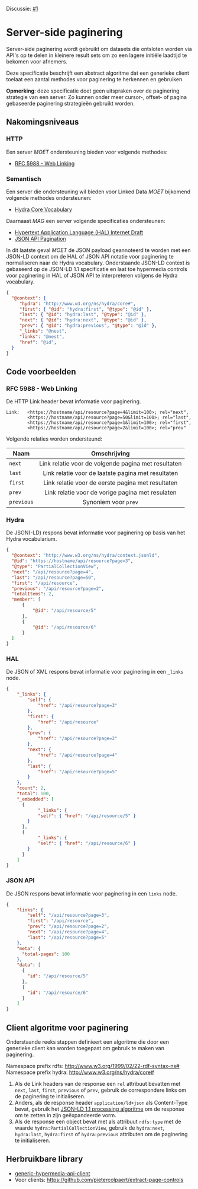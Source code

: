 Discussie: [#1](https://github.com/pietercolpaert/generieke-hypermedia-api/issues/1)

# Server-side paginering

Server-side paginering wordt gebruikt om datasets die ontsloten worden via API's op te delen in kleinere result sets om zo een lagere initiële laadtijd te bekomen voor afnemers.

Deze specificatie beschrijft een abstract algoritme dat een generieke client toelaat een aantal methodes voor paginering te herkennen en gebruiken.

**Opmerking**: deze specificatie doet geen uitspraken over de paginering strategie van een server. Zo kunnen onder meer cursor-, offset- of pagina gebaseerde paginering strategieën gebruikt worden.

## Nakomingsniveaus

### HTTP

Een server _MOET_ ondersteuning bieden voor volgende methodes:

+ [RFC 5988 - Web Linking](https://tools.ietf.org/html/rfc5988)

### Semantisch

Een server die ondersteuning wil bieden voor Linked Data _MOET_ bijkomend volgende methodes ondersteunen:

+ [Hydra Core Vocabulary](https://www.hydra-cg.com/spec/latest/core/)

Daarnaast _MAG_ een server volgende specificaties ondersteunen:

+ [Hypertext Application Language (HAL) Internet Draft](http://stateless.co/hal_specification.html)
+ [JSON API Pagination](http://jsonapi.org/format/#fetching-pagination)

In dit laatste geval _MOET_ de JSON payload geannoteerd te worden met een JSON-LD context om de HAL of JSON API notatie voor paginering te normaliseren naar de Hydra vocabulary. Onderstaande JSON-LD context is gebaseerd op de JSON-LD 1.1 specificatie en laat toe hypermedia controls voor paginering in HAL of JSON API te interpreteren volgens de Hydra vocabulary.

```json
{
  "@context": {
     "hydra": "http://www.w3.org/ns/hydra/core#",
     "first": { "@id": "hydra:first", "@type": "@id" },
     "last": { "@id": "hydra:last", "@type": "@id" },
     "next": { "@id": "hydra:next", "@type": "@id" },
     "prev": { "@id": "hydra:previous", "@type": "@id" },
     "_links": "@nest",
     "links": "@nest", 
     "href": "@id",
  }
}
```

## Code voorbeelden

### RFC 5988 - Web Linking

De HTTP Link header bevat informatie voor paginering.

```
Link: 	<https://hostname/api/resource?page=4&limit=100>; rel="next",
  		<https://hostname/api/resource?page=50&limit=100>; rel="last",
  		<https://hostname/api/resource?page=1&limit=100>; rel="first",
  		<https://hostname/api/resource?page=2&limit=100>; rel="prev"
```

Volgende relaties worden ondersteund:

| Naam        | Omschrijving                                        |
| ----------- |:---------------------------------------------------:|
| `next`      | Link relatie voor de volgende pagina met resultaten |
| `last`      | Link relatie voor de laatste pagina met resultaten  |
| `first`     | Link relatie voor de eerste pagina met resultaten   |
| `prev`      | Link relatie voor de vorige pagina met resulaten    |
| `previous`  | Synoniem voor `prev`                                |

### Hydra

De JSON(-LD) respons bevat informatie voor paginering op basis van het Hydra vocabularium.

```json
{
  "@context": "http://www.w3.org/ns/hydra/context.jsonld",
  "@id": "https://hostname/api/resource?page=3",
  "@type": "PartialCollectionView",
  "next": "/api/resource?page=4",
  "last": "/api/resource?page=50",
  "first": "/api/resource",
  "previous": "/api/resource?page=2",
  "totalItems": 2,
  "member": [
      {
          "@id": "/api/resource/5"
      },
      {
          "@id": "/api/resource/6"
      }
  ]
}
```

### HAL

De JSON of XML respons bevat informatie voor paginering in een `_links` node.

```json
{
    "_links": {
        "self": {
            "href": "/api/resource?page=3"
        },
        "first": {
            "href": "/api/resource"
        },
        "prev": {
            "href": "/api/resource?page=2"
        },
        "next": {
            "href": "/api/resource?page=4"
        },
        "last": {
            "href": "/api/resource?page=5"
        }
    },
    "count": 2,
    "total": 100,
    "_embedded": [
      {
		    "_links": {
        	"self": { "href": "/api/resource/5" }
        }
      },
      {
		    "_links": {
        	"self": { "href": "/api/resource/6" }
        }
      }
    ]
}
```

### JSON API

De JSON respons bevat informatie voor paginering in een `links` node.

```json
{
    "links": {
        "self": "/api/resource?page=3",
        "first": "/api/resource",
        "prev": "/api/resource?page=2",
        "next": "/api/resource?page=4",
        "last": "/api/resource?page=5"
    },
    "meta": {
      "total-pages": 100
    },
    "data": [
      {
        "id": "/api/resource/5"
      },
      {
        "id": "/api/resource/6"
      }
    ]
}
```

## Client algoritme voor paginering

Onderstaande reeks stappen definieert een algoritme die door een generieke client kan worden toegepast om gebruik te maken van paginering.

Namespace prefix rdfs: http://www.w3.org/1999/02/22-rdf-syntax-ns#
Namespace prefix hydra: http://www.w3.org/ns/hydra/core#

1. Als de Link headers van de response een `rel` attribuut bevatten met `next`, `last`, `first`, `previous` of `prev`, gebruik de correspondere links om de paginering te initialiseren.
2. Anders, als de response header `application/ld+json` als Content-Type bevat, gebruik het [JSON-LD 1.1 processing algoritme](https://json-ld.org/spec/FCGS/json-ld-api/20180607/#expansion-algorithms) om de response om te zetten in zijn geëxpandeerde vorm.
3. Als de response een object bevat met als attribuut `rdfs:type`  met de waarde `hydra:PartialCollectionView`, gebruik de `hydra:next`, `hydra:last`, `hydra:first` of `hydra:previous` attributen om de paginering te initialiseren.

## Herbruikbare library

* [generic-hypermedia-api-client](https://github.com/Informatievlaanderen/generic-hypermedia-api-client)
* Voor clients: https://github.com/pietercolpaert/extract-page-controls
